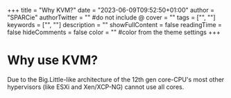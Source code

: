 +++
title = "Why KVM?"
date = "2023-06-09T09:52:50+01:00"
author = "SPARCie"
authorTwitter = "" #do not include @
cover = ""
tags = ["", ""]
keywords = ["", ""]
description = ""
showFullContent = false
readingTime = false
hideComments = false
color = "" #color from the theme settings
+++
# Why use KVM?
Due to the Big.Little-like architecture of the 12th gen core-CPU's most other hypervisors (like ESXi and Xen/XCP-NG) cannot use all cores. 